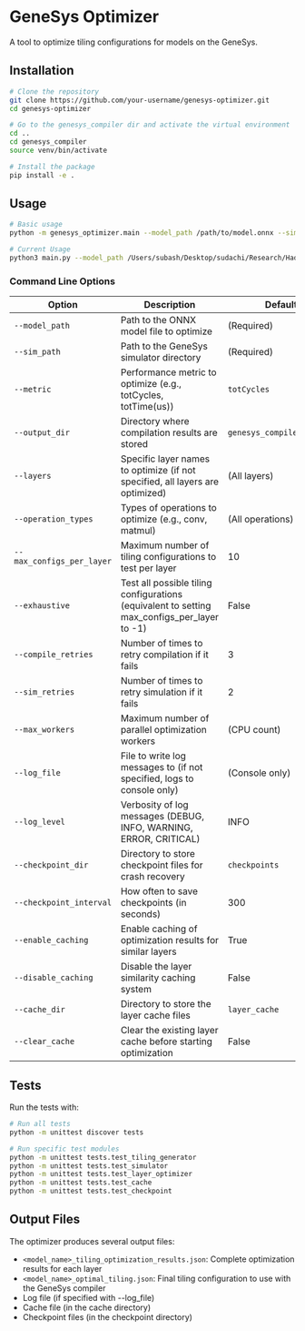 # GeneSys Optimizer

A tool to optimize tiling configurations for models on the GeneSys.

## Installation

```bash
# Clone the repository
git clone https://github.com/your-username/genesys-optimizer.git
cd genesys-optimizer

# Go to the genesys_compiler dir and activate the virtual environment
cd ..
cd genesys_compiler
source venv/bin/activate  

# Install the package
pip install -e .
```

## Usage

```bash
# Basic usage
python -m genesys_optimizer.main --model_path /path/to/model.onnx --sim_path /path/to/simulator

# Current Usage
python3 main.py --model_path /Users/subash/Desktop/sudachi/Research/HadisLab/GeneSys.codelets/resnet18.onnx --sim_path /Users/subash/Desktop/sudachi/Research/HadisLab/GeneSys.sim --max_configs_per_layer 5 --checkpoint_dir my_checkpoints --enable_caching --cache_dir model_cache --max_workers 2

```

### Command Line Options

| Option | Description | Default |
|--------|-------------|---------|
| `--model_path` | Path to the ONNX model file to optimize | (Required) |
| `--sim_path` | Path to the GeneSys simulator directory | (Required) |
| `--metric` | Performance metric to optimize (e.g., totCycles, totTime(us)) | `totCycles` |
| `--output_dir` | Directory where compilation results are stored | `genesys_compiler_output` |
| `--layers` | Specific layer names to optimize (if not specified, all layers are optimized) | (All layers) |
| `--operation_types` | Types of operations to optimize (e.g., conv, matmul) | (All operations) |
| `--max_configs_per_layer` | Maximum number of tiling configurations to test per layer | 10 |
| `--exhaustive` | Test all possible tiling configurations (equivalent to setting max_configs_per_layer to -1) | False |
| `--compile_retries` | Number of times to retry compilation if it fails | 3 |
| `--sim_retries` | Number of times to retry simulation if it fails | 2 |
| `--max_workers` | Maximum number of parallel optimization workers | (CPU count) |
| `--log_file` | File to write log messages to (if not specified, logs to console only) | (Console only) |
| `--log_level` | Verbosity of log messages (DEBUG, INFO, WARNING, ERROR, CRITICAL) | INFO |
| `--checkpoint_dir` | Directory to store checkpoint files for crash recovery | `checkpoints` |
| `--checkpoint_interval` | How often to save checkpoints (in seconds) | 300 |
| `--enable_caching` | Enable caching of optimization results for similar layers | True |
| `--disable_caching` | Disable the layer similarity caching system | False |
| `--cache_dir` | Directory to store the layer cache files | `layer_cache` |
| `--clear_cache` | Clear the existing layer cache before starting optimization | False |

## Tests

Run the tests with:

```bash
# Run all tests
python -m unittest discover tests

# Run specific test modules
python -m unittest tests.test_tiling_generator
python -m unittest tests.test_simulator
python -m unittest tests.test_layer_optimizer
python -m unittest tests.test_cache
python -m unittest tests.test_checkpoint
```

## Output Files

The optimizer produces several output files:
- `<model_name>_tiling_optimization_results.json`: Complete optimization results for each layer
- `<model_name>_optimal_tiling.json`: Final tiling configuration to use with the GeneSys compiler
- Log file (if specified with --log_file)
- Cache file (in the cache directory)
- Checkpoint files (in the checkpoint directory)